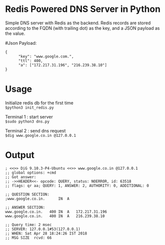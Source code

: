 # Redis Powered DNS Server in Python

Simple DNS server with Redis as the backend. Redis records are stored according to the FQDN (with trailing dot) as the key, and a JSON payload as the value.

#Json Payload:
```
{
      "key": "www.google.com.",  
      "ttl": 400,
      "a": ["172.217.31.196", "216.239.38.10"]
}
```

# Usage 

Initialize redis db for the first time <br>
```$python3 init_redis.py```

Terminal 1 : start server <br>
```$sudo python3 dns.py```

Terminal 2 : send dns request <br>
```$dig www.google.co.in @127.0.0.1```

# Output 
```
; <<>> DiG 9.10.3-P4-Ubuntu <<>> www.google.co.in @127.0.0.1
;; global options: +cmd
;; Got answer:
;; ->>HEADER<<- opcode: QUERY, status: NOERROR, id: 63518
;; flags: qr aa; QUERY: 1, ANSWER: 2, AUTHORITY: 0, ADDITIONAL: 0

;; QUESTION SECTION:
;www.google.co.in.		IN	A

;; ANSWER SECTION:
www.google.co.in.	400	IN	A	172.217.31.196
www.google.co.in.	400	IN	A	216.239.38.10

;; Query time: 2 msec
;; SERVER: 127.0.0.1#53(127.0.0.1)
;; WHEN: Sat Apr 28 18:24:26 IST 2018
;; MSG SIZE  rcvd: 66
```

